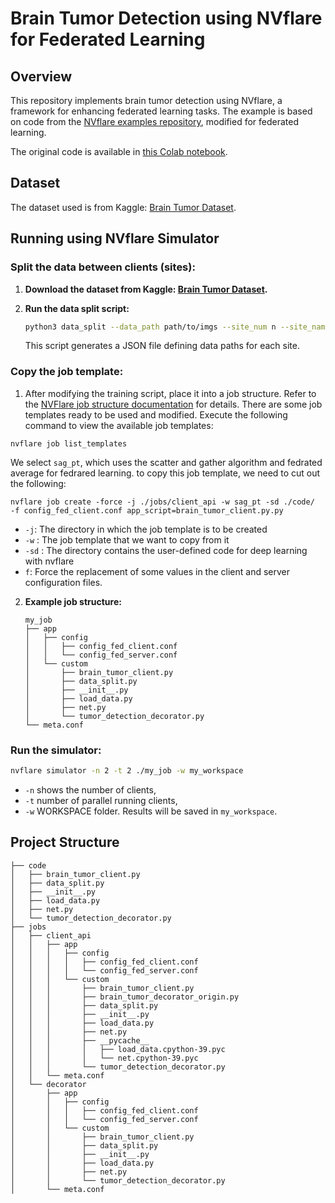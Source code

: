 # Brain Tumor Detection using NVflare for Federated Learning

## Overview

This repository implements brain tumor detection using NVflare, a framework for enhancing federated learning tasks. The example is based on code from the [NVflare examples repository](https://github.com/NVIDIA/NVFlare/tree/main/examples/hello-world/ml-to-fl/pt), modified for federated learning.

The original code is available in [this Colab notebook](https://colab.research.google.com/drive/1vgNSPBQOPAYvEkqwXc7pr3Y1KL5fRsn3).

## Dataset

The dataset used is from Kaggle: [Brain Tumor Dataset](https://www.kaggle.com/datasets/preetviradiya/brian-tumor-dataset).

## Running using NVflare Simulator

### Split the data between clients (sites):

1. **Download the dataset from Kaggle: [Brain Tumor Dataset](https://www.kaggle.com/datasets/preetviradiya/brian-tumor-dataset).**

2. **Run the data split script:**
    ```bash
    python3 data_split --data_path path/to/imgs --site_num n --site_name_prefix site --size_valid m --out_path path/to/output_dir --split_method uniform
    ```
    This script generates a JSON file defining data paths for each site.

### Copy the job template:

1. After modifying the training script, place it into a job structure. Refer to the [NVFlare job structure documentation](https://nvflare.readthedocs.io/en/latest/real_world_fl/job.html) for details. There are some job templates ready to be used and modified. Execute the following command to view the available job templates:
```
nvflare job list_templates
```
We select `sag_pt`, which uses the scatter and gather algorithm and fedrated average for fedrared learning. to copy this job template, we need to cut out the following:

```
nvflare job create -force -j ./jobs/client_api -w sag_pt -sd ./code/     -f config_fed_client.conf app_script=brain_tumor_client.py.py

```

- `-j`: The directory in which the job template is to be created
- `-w` : The job template that we want to copy from it
- `-sd` : The directory contains the user-defined code for deep learning with nvflare
- `f`: Force the replacement of some values in the client and server configuration files.

2. **Example job structure:**
    ```
    my_job
    ├── app
    │   ├── config
    │   │   ├── config_fed_client.conf
    │   │   └── config_fed_server.conf
    │   └── custom
    │       ├── brain_tumor_client.py
    │       ├── data_split.py
    │       ├── __init__.py
    │       ├── load_data.py
    │       ├── net.py
    │       └── tumor_detection_decorator.py
    └── meta.conf
    ```

### Run the simulator:

```bash
nvflare simulator -n 2 -t 2 ./my_job -w my_workspace
```
- `-n` shows the number of clients,
- `-t` number of parallel running clients, 
- `-w` WORKSPACE folder. Results will be saved in `my_workspace`.
 
## Project Structure
```
├── code
│   ├── brain_tumor_client.py
│   ├── data_split.py
│   ├── __init__.py
│   ├── load_data.py
│   ├── net.py
│   └── tumor_detection_decorator.py
├── jobs
│   ├── client_api
│   │   ├── app
│   │   │   ├── config
│   │   │   │   ├── config_fed_client.conf
│   │   │   │   └── config_fed_server.conf
│   │   │   └── custom
│   │   │       ├── brain_tumor_client.py
│   │   │       ├── brain_tumor_decorator_origin.py
│   │   │       ├── data_split.py
│   │   │       ├── __init__.py
│   │   │       ├── load_data.py
│   │   │       ├── net.py
│   │   │       ├── __pycache__
│   │   │       │   ├── load_data.cpython-39.pyc
│   │   │       │   └── net.cpython-39.pyc
│   │   │       └── tumor_detection_decorator.py
│   │   └── meta.conf
│   └── decorator
│       ├── app
│       │   ├── config
│       │   │   ├── config_fed_client.conf
│       │   │   └── config_fed_server.conf
│       │   └── custom
│       │       ├── brain_tumor_client.py
│       │       ├── data_split.py
│       │       ├── __init__.py
│       │       ├── load_data.py
│       │       ├── net.py
│       │       └── tumor_detection_decorator.py
│       └── meta.conf
 ```
